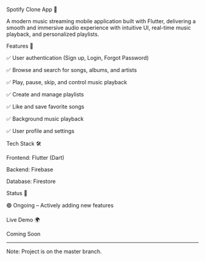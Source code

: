Spotify Clone App 🎵

A modern music streaming mobile application built with Flutter, delivering a smooth and immersive audio experience with intuitive UI, real-time music playback, and personalized playlists.

Features 🚀

✅ User authentication (Sign up, Login, Forgot Password)

✅ Browse and search for songs, albums, and artists

✅ Play, pause, skip, and control music playback

✅ Create and manage playlists

✅ Like and save favorite songs

✅ Background music playback

✅ User profile and settings

Tech Stack 🛠️

Frontend: Flutter (Dart)

Backend: Firebase

Database: Firestore


Status 📌

🟢 Ongoing – Actively adding new features

Live Demo 🌍

Coming Soon
________________________________________
Note: Project is on the master branch.

